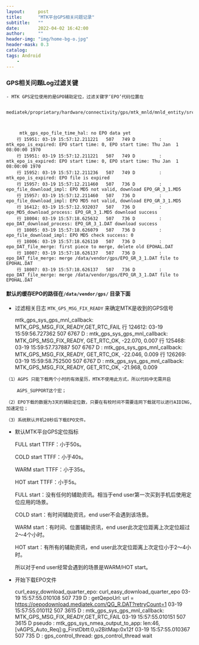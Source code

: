 ```yaml
---
layout:     post
title:      "MTK平台GPS相关问题记录"
subtitle:   ""
date:       2022-04-02 16:42:00
author:     ""
header-img: "img/home-bg-o.jpg"
header-mask: 0.3
catalog:
tags: Android
    -
---
```

 

### GPS相关问题Log过滤关键
    
    - MTK GPS定位使用的是GPO辅助定位，过滤关键字‘EPO’代码位置在

          mediatek/proprietary/hardware/connectivity/gps/mtk_mnld/mnld_entity/src/epo.c
   
    

         mtk_gps_epo_file_time_hal: no EPO data yet
        行 15951: 03-19 15:57:12.211221   507   749 D         : mtk_epo_is_expired: EPO start time: 0, EPO start time: Thu Jan  1 08:00:00 1970
        行 15951: 03-19 15:57:12.211221   507   749 D         : mtk_epo_is_expired: EPO start time: 0, EPO start time: Thu Jan  1 08:00:00 1970
        行 15952: 03-19 15:57:12.211236   507   749 D         : mtk_epo_is_expired: EPO file is expired
        行 15957: 03-19 15:57:12.211460   507   736 D         : epo_file_download_impl: EPO MD5 not valid, download EPO_GR_3_1.MD5
        行 15957: 03-19 15:57:12.211460   507   736 D         : epo_file_download_impl: EPO MD5 not valid, download EPO_GR_3_1.MD5
        行 16412: 03-19 15:57:12.932037   507   736 D         : epo_MD5_download_process: EPO_GR_3_1.MD5 download success
        行 18004: 03-19 15:57:18.625632   507   736 D         : epo_DAT_download_process: EPO_GR_3_1.DAT download success
        行 18005: 03-19 15:57:18.626079   507   736 D         : epo_file_download_impl: EPO MD5 check success: 0
        行 18006: 03-19 15:57:18.626110   507   736 D         : epo_DAT_file_merge: first piece to merge, delete old EPOHAL.DAT
        行 18007: 03-19 15:57:18.626137   507   736 D         : epo_DAT_file_merge: merge /data/vendor/gps/EPO_GR_3_1.DAT file to EPOHAL.DAT
        行 18007: 03-19 15:57:18.626137   507   736 D         : epo_DAT_file_merge: merge /data/vendor/gps/EPO_GR_3_1.DAT file to EPOHAL.DAT

   

 

   #### 默认的缓存EPO的路径在`/data/vendor/gps/` 目录下面




   - 过滤相关日志 `MTK_GPS_MSG_FIX_READY` 来确定MTK是收到的GPS信号


     mtk_gps_sys_gps_mnl_callback: MTK_GPS_MSG_FIX_READY,GET_RTC_FAIL
     行 124612: 03-19 15:59:56.727362   507  6767 D         : mtk_gps_sys_gps_mnl_callback: MTK_GPS_MSG_FIX_READY, GET_RTC_OK, -22.070, 0.007
     行 125468: 03-19 15:59:57.737887   507  6767 D         : mtk_gps_sys_gps_mnl_callback: MTK_GPS_MSG_FIX_READY, GET_RTC_OK, -22.046, 0.009
     行 126269: 03-19 15:59:58.752500   507  6767 D         : mtk_gps_sys_gps_mnl_callback: MTK_GPS_MSG_FIX_READY, GET_RTC_OK, -21.968, 0.009
    
  



    （1）AGPS 只能下载两个小时的有效星历，MTK不使用此方式，所以代码中无需开启

        AGPS_SUPPORT这个宏；

    （2）EPO下载的数据为3天的辅助定位数，只要在有校时间不需要连网下载就可以进行AIDING,加速定位；

    （3）系统默认开机20秒后下载EPO文件。


  - 默认MTK平台GPS定位指标

    FULL start TTFF：小于50s。

    COLD start TTFF：小于40s。
    
    WARM start TTFF：小于35s。
    
    HOT start TTFF：小于5s。

    FULL start：没有任何的辅助资讯。相当于end user第一次买到手机后使用定位应用的场景。
    
    COLD start：有时间辅助资讯，end user不会遇到该场景。
    
    WARM start：有时间、位置辅助资讯，end user此次定位距离上次定位超过2～4个小时。
    
    HOT start：有所有的辅助资讯，end user此次定位距离上次定位小于2～4小时。
    
    所以对于end user经常会遇到的场景是WARM/HOT start。






- 开始下载EPO文件

  curl_easy_download_quarter_epo: curl_easy_download_quarter_epo
  03-19 15:57:55.010108   507   739 D         : getQepoUrl: url = https://oepodownload.mediatek.com/QG_R.DAT?retryCount=1
  03-19 15:57:55.010112   507  3615 D         : mtk_gps_sys_gps_mnl_callback: MTK_GPS_MSG_FIX_READY,GET_RTC_FAIL
  03-19 15:57:55.010151   507  3615 D pseudo  : mtk_gps_sys_nmea_output_to_app: len:46, [vAGPS_Auto_Req]:g_FirstDbtt:0,u2BitMap:0x12f
  03-19 15:57:55.010367   507   735 D         : gps_control_thread: gps_control_thread wait
        



